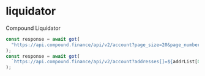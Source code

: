 # liquidator
Compound Liquidator

```js
const response = await got(
  "https://api.compound.finance/api/v2/account?page_size=20&page_number=2"
);
const response = await got(
  `https://api.compound.finance/api/v2/account?addresses[]=${addrList[0]}&addresses[]=${addrList[1]}`
);
```